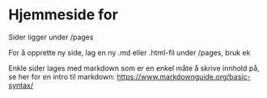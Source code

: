 # Hjemmeside for

Sider ligger under /pages

For å opprette ny side, lag en ny .md eller .html-fil under /pages, bruk ek

Enkle sider lages med markdown som er en enkel måte å skrive innhold på, se her for en intro til markdown: https://www.markdownguide.org/basic-syntax/
